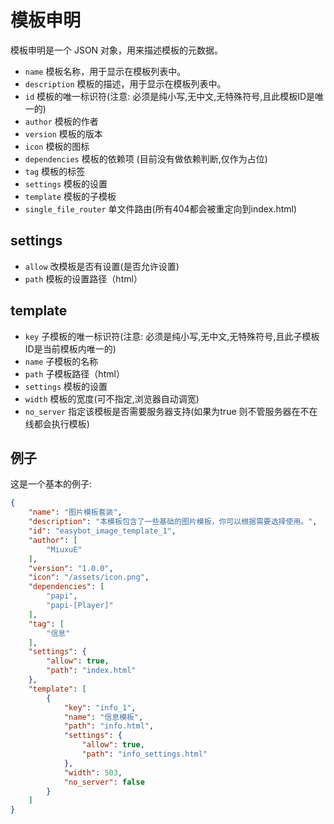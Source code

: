 # 模板申明

模板申明是一个 JSON 对象，用来描述模板的元数据。

- `name` 模板名称，用于显示在模板列表中。
- `description` 模板的描述，用于显示在模板列表中。
- `id` 模板的唯一标识符(注意: 必须是纯小写,无中文,无特殊符号,且此模板ID是唯一的)
- `author` 模板的作者
- `version` 模板的版本
- `icon` 模板的图标
- `dependencies` 模板的依赖项 (目前没有做依赖判断,仅作为占位)
- `tag` 模板的标签
- `settings` 模板的设置
- `template` 模板的子模板
- `single_file_router` 单文件路由(所有404都会被重定向到index.html)

## settings

- `allow` 改模板是否有设置(是否允许设置)
- `path` 模板的设置路径（html）

## template

- `key` 子模板的唯一标识符(注意: 必须是纯小写,无中文,无特殊符号,且此子模板ID是当前模板内唯一的)
- `name` 子模板的名称
- `path` 子模板路径（html）
- `settings` 模板的设置
- `width` 模板的宽度(可不指定,浏览器自动调宽)
- `no_server` 指定该模板是否需要服务器支持(如果为true 则不管服务器在不在线都会执行模板)

## 例子

这是一个基本的例子:

```json
{
    "name": "图片模板套装",
    "description": "本模板包含了一些基础的图片模板，你可以根据需要选择使用。",
    "id": "easybot_image_template_1",
    "author": [
        "MiuxuE"
    ],
    "version": "1.0.0",
    "icon": "/assets/icon.png",
    "dependencies": [
        "papi",
        "papi-[Player]"
    ],
    "tag": [
        "信息"
    ],
    "settings": {
        "allow": true,
        "path": "index.html"
    },
    "template": [
        {
            "key": "info_1",
            "name": "信息模板",
            "path": "info.html",
            "settings": {
                "allow": true,
                "path": "info_settings.html"
            },
            "width": 503,
            "no_server": false
        }
    ]
}
```